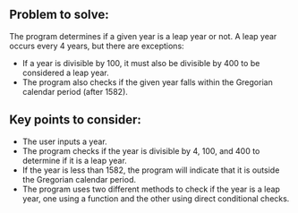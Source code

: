 ## Problem to solve:
The program determines if a given year is a leap year or not. A leap year occurs every 4 years, but there are exceptions: 
- If a year is divisible by 100, it must also be divisible by 400 to be considered a leap year.
- The program also checks if the given year falls within the Gregorian calendar period (after 1582).

## Key points to consider:
- The user inputs a year.
- The program checks if the year is divisible by 4, 100, and 400 to determine if it is a leap year.
- If the year is less than 1582, the program will indicate that it is outside the Gregorian calendar period.
- The program uses two different methods to check if the year is a leap year, one using a function and the other using direct conditional checks.

